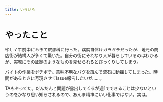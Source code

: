 ```yaml
---
title: いろいろ
---
```


# やったこと

珍しく午前中におきて皮膚科に行った。病院自体はガラガラだったが、地元の商店街が結構人が多くて驚いた。自分の街にそれなり人が暮らしているのはわかるが、実際にその証拠のようなものを見せられるとびっくりしてしまう。

バイトの作業をボチボチ。意味不明なバグを踏んで流石に動揺してしまった。時間があるときに再現させてIssue報告したいが……。

TAもやってた。だんだんと問題が露出してくるが週1でできることは少ないというのをかなり思い知らされるので、あんま精神にいい仕事ではない。実は。
